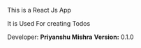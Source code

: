 This is a React Js App 

It is Used For creating Todos

Developer: **Priyanshu Mishra**
**Version:**
0.1.0

